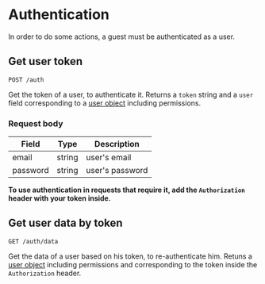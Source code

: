 # Authentication

In order to do some actions, a guest must be authenticated as a user.

## Get user token

`POST /auth`

Get the token of a user, to authenticate it. Returns a `token` string and a `user` field corresponding to a [user object](../models/user.v1.yaml) including permissions.

### Request body

| Field    | Type   | Description     |
| -------- | ------ | --------------- |
| email    | string | user's email    |
| password | string | user's password |

**To use authentication in requests that require it, add the `Authorization` header with your token inside.**

## Get user data by token

`GET /auth/data`

Get the data of a user based on his token, to re-authenticate him. Retuns a [user object](../resources/User.md#user-object) including permissions and corresponding to the token inside the `Authorization` header.
